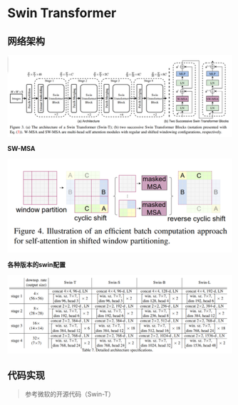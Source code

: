 # Swin Transformer

## 网络架构

![Alt text](image.png)

**SW-MSA**

![Alt text](image-1.png)

**各种版本的swin配置**

![Alt text](image-2.png)

## 代码实现
> 参考微软的开源代码（Swin-T）
